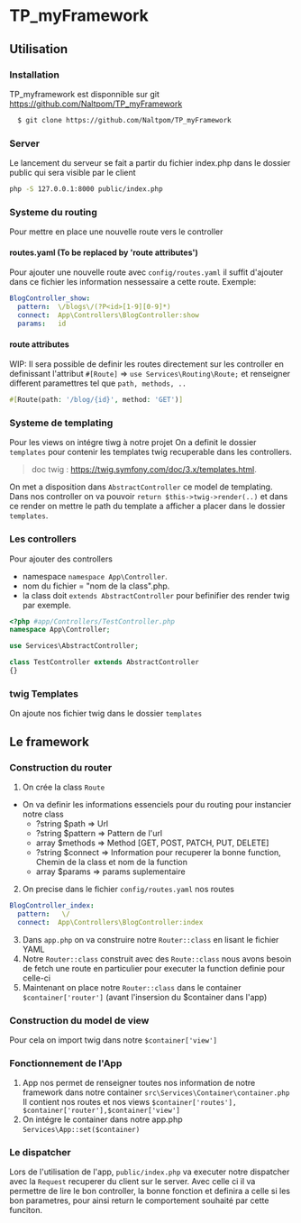 # TP_myFramework

## Utilisation
### Installation 
TP_myframework est disponnible sur git https://github.com/Naltpom/TP_myFramework

```sh
  $ git clone https://github.com/Naltpom/TP_myFramework
```

### Server
Le lancement du serveur se fait a partir du fichier index.php dans le dossier public qui sera visible par le client 
```sh
php -S 127.0.0.1:8000 public/index.php
```



### Systeme du routing
Pour mettre en place une nouvelle route vers le controller
#### routes.yaml (To be replaced by 'route attributes')
Pour ajouter une nouvelle route avec `config/routes.yaml` il suffit d'ajouter dans ce fichier les information nessessaire a cette route. Exemple:

```yaml
BlogController_show:
  pattern:  \/blogs\/(?P<id>[1-9][0-9]*)
  connect:  App\Controllers\BlogController:show
  params:   id
```
#### route attributes
WIP: Il sera possible de definir les routes directement sur les controller en definissant l'attribut `#[Route]` => `use Services\Routing\Route;` et renseigner different paramettres tel que `path, methods, ..`
```php
#[Route(path: '/blog/{id}', method: 'GET')]
```

### Systeme de templating
Pour les views on intégre tiwg à notre projet
On a definit le dossier `templates` pour contenir les templates twig recuperable dans les controllers.
> doc twig : https://twig.symfony.com/doc/3.x/templates.html.

On met a disposition dans `AbstractController` ce model de templating.
Dans nos controller on va pouvoir `return $this->twig->render(..)` et dans ce render on mettre le path du template a afficher a placer dans le dossier `templates`.

### Les controllers
Pour ajouter des controllers
- namespace `namespace App\Controller`.
- nom du fichier = "nom de la class".php.
- la class doit `extends AbstractController` pour befinifier des render twig par exemple.

```php 
<?php #app/Controllers/TestController.php
namespace App\Controller;

use Services\AbstractController;

class TestController extends AbstractController
{}
```

### twig Templates
On ajoute nos fichier twig dans le dossier `templates`

## Le framework

### Construction du router
1. On crée la class `Route` 
- On va definir les informations essenciels pour du routing pour instancier notre class
    - ?string $path     => Url 
    - ?string $pattern  => Pattern de l'url
    - array $methods    => Method [GET, POST, PATCH, PUT, DELETE]
    - ?string $connect  => Information pour recuperer la bonne function, Chemin de la class et nom de la function
    - array $params     => params suplementaire

2. On precise dans le fichier `config/routes.yaml` nos routes
```yaml
BlogController_index:
  pattern:   \/
  connect:  App\Controllers\BlogController:index
```
3. Dans `app.php` on va construire notre `Router::class` en lisant le fichier YAML
4. Notre `Router::class` construit avec des `Route::class` nous avons besoin de fetch une route en particulier pour executer la function definie pour celle-ci
5. Maintenant on place notre `Router::class` dans le container `$container['router']` (avant l'insersion du $container dans l'app)


### Construction du model de view
Pour cela on import twig dans notre `$container['view']`

### Fonctionnement de l'App
1. App nos permet de renseigner toutes nos information de notre framework dans notre container `src\Services\Container\container.php`
Il contient nos routes et nos views 
`$container['routes'], $container['router'],$container['view']`
2. On intégre le container dans notre app.php `Services\App::set($container)`

### Le dispatcher
Lors de l'utilisation de l'app, `public/index.php` va executer notre dispatcher avec la `Request` recuperer du client sur le server.
Avec celle ci il va permettre de lire le bon controller, la bonne fonction et definira a celle si les bon parametres, pour ainsi return le comportement souhaité par cette funciton.